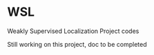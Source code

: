 # WSL
Weakly Supervised Localization Project codes

Still working on this project, doc to be completed
